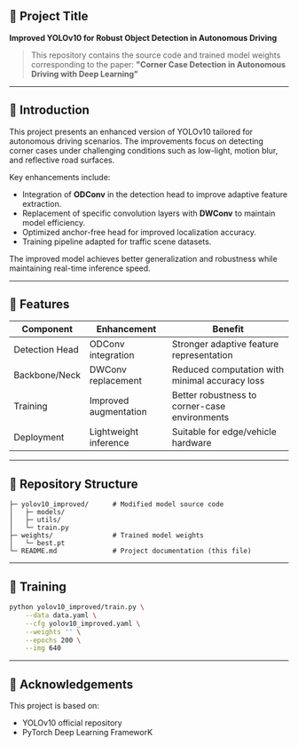

## 📌 Project Title

**Improved YOLOv10 for Robust Object Detection in Autonomous Driving**

> This repository contains the source code and trained model weights corresponding to the paper:
>  **"Corner Case Detection in Autonomous Driving with Deep Learning"**

------

## 📝 Introduction

This project presents an enhanced version of YOLOv10 tailored for autonomous driving scenarios. The improvements focus on detecting corner cases under challenging conditions such as low-light, motion blur, and reflective road surfaces.

Key enhancements include:

- Integration of **ODConv** in the detection head to improve adaptive feature extraction.
- Replacement of specific convolution layers with **DWConv** to maintain model efficiency.
- Optimized anchor-free head for improved localization accuracy.
- Training pipeline adapted for traffic scene datasets.

The improved model achieves better generalization and robustness while maintaining real-time inference speed.

------

## 🚀 Features

| Component      | Enhancement           | Benefit                                        |
| -------------- | --------------------- | ---------------------------------------------- |
| Detection Head | ODConv integration    | Stronger adaptive feature representation       |
| Backbone/Neck  | DWConv replacement    | Reduced computation with minimal accuracy loss |
| Training       | Improved augmentation | Better robustness to corner-case environments  |
| Deployment     | Lightweight inference | Suitable for edge/vehicle hardware             |

------

## 📂 Repository Structure

```
├─ yolov10_improved/      # Modified model source code
│   ├─ models/ 
│   ├─ utils/
│   └─ train.py
├─ weights/               # Trained model weights
│   └─ best.pt
└─ README.md              # Project documentation (this file)
```

------

## 🏁 Training

```bash
python yolov10_improved/train.py \
    --data data.yaml \
    --cfg yolov10_improved.yaml \
    --weights '' \
    --epochs 200 \
    --img 640
```

------

## 🤝 Acknowledgements

This project is based on:

- YOLOv10 official repository
- PyTorch Deep Learning FrameworK

